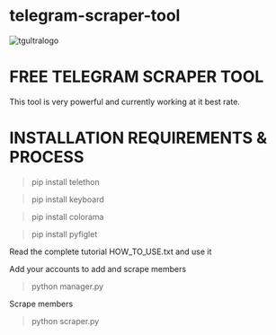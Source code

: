 # telegram-scraper-tool

![tgultralogo](https://user-images.githubusercontent.com/95045073/195420655-9153574e-a839-41b5-9c68-6cbfc54da593.jpg)

# FREE TELEGRAM SCRAPER TOOL
This tool is very powerful and currently working at it best rate.


# INSTALLATION REQUIREMENTS & PROCESS

>pip install telethon

>pip install keyboard

>pip install colorama

>pip install pyfiglet

Read the complete tutorial HOW_TO_USE.txt and use it

Add your accounts to add and scrape members

>python manager.py

Scrape members
>python scraper.py
